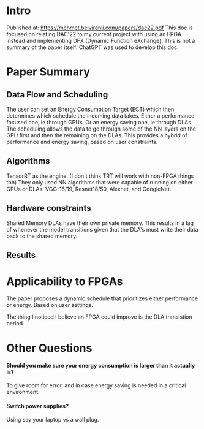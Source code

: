 # Intro
Published at: https://mehmet.belviranli.com/papers/dac22.pdf
This doc is focused on relating DAC'22 to my current project with using an FPGA instead and implementing DFX (Dynamic Function eXchange). 
This is not a summary of the paper itself. ChatGPT was used to develop this doc.

# Paper Summary
## Data Flow and Scheduling
The user can set an Energy Consumption Target (ECT) which then determines which schedule the incoming data takes.
Either a performance focused one, ie through GPUs. Or an energy saving one, ie through DLAs. The scheduling allows the data to go through some of the NN layers on the GPU first and then the remaining on the DLAs.
This provides a hybrid of performance and energy saving, based on user constraints.



## Algorithms 
TensorRT as the engine. (I don't think TRT will work with non-FPGA things tbh)
They only used NN algorithms that were capable of running on either GPUs or DLAs: VGG-16/19, Resnet18/50, Alexnet, and GoogleNet. 

## Hardware constraints
Shared Memory
DLAs have their own private memory. This results in a lag of whenever the model transitions given that the DLA's must write their data back to the shared memory.


## Results

# Applicability to FPGAs
The paper proposes a dynamic schedule that prioritizes either performance or energy. Based on user settings.

The thing I noticed I believe an FPGA could improve is the DLA transistion period


# Other Questions
#### Should you make sure your energy consumption is larger than it actually is?
To give room for error, and in case energy saving is needed in a critical environment.

#### Switch power supplies?
Using say your laptop vs a wall plug.